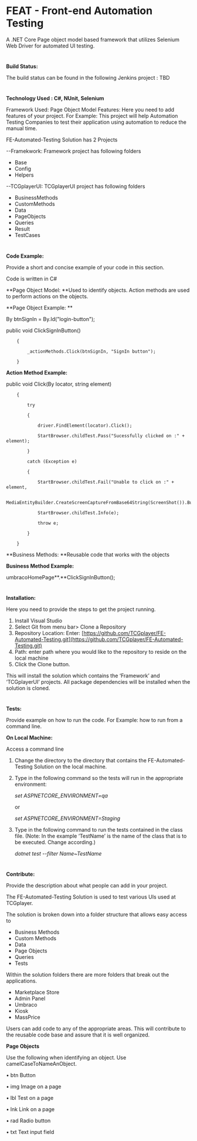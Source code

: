 
# **FEAT - Front-end Automation Testing**

A .NET Core Page object model based framework that utilizes Selenium Web Driver for automated UI testing.


#
**Build Status:**

The build status can be found in the following Jenkins project : TBD


#
**Technology Used : C#, NUnit, Selenium**

Framework Used: Page Object Model Features: Here you need to add features of your project. For Example: This project will help Automation Testing Companies to test their application using automation to reduce the manual time.

FE-Automated-Testing Solution has 2 Projects

--Framekwork: Framework project has following folders



*   Base
*   Config
*   Helpers

--TCGplayerUI: TCGplayerUI project has following folders



*   BusinessMethods
*   CustomMethods
*   Data
*   PageObjects
*   Queries
*   Result
*   TestCases

#
**Code Example:**


Provide a short and concise example of your code in this section.

Code is written in C#

**Page Object Model: **Used to identify objects. Action methods are used to perform actions on the objects.

**Page Object Example: **

By btnSignIn = By.Id("login-button");

public void ClickSignInButton()

        {

            _actionMethods.Click(btnSignIn, "SignIn button");

        }

**Action Method Example:**

public void Click(By locator, string element)

        {

            try

            {

                driver.FindElement(locator).Click();

                StartBrowser.childTest.Pass("Sucessfully clicked on :" + element);

            }

            catch (Exception e)

            {

                StartBrowser.childTest.Fail("Unable to click on :" + element,

                MediaEntityBuilder.CreateScreenCaptureFromBase64String(ScreenShot()).Build());

                StartBrowser.childTest.Info(e);

                throw e;

            }

        }

**Business Methods: **Reusable code that works with the objects

**Business Method Example:**

umbracoHomePage**.**ClickSignInButton();


#
**Installation:**

Here you need to provide the steps to get the project running.



1. Install Visual Studio
2. Select Git from menu bar> Clone a Repository
3. Repository Location: Enter:  [https://github.com/TCGplayer/FE-Automated-Testing.git](https://github.com/TCGplayer/FE-Automated-Testing.git)
4. Path: enter path where you would like to the repository to reside on the local machine
5. Click the Clone button.

This will install the solution which contains the ‘Framework’  and ‘TCGplayerUI’ projects.  All package dependencies will be installed when the solution is cloned.


#
**Tests:**

Provide example on how to run the code. For Example: how to run from a command line.

**On Local Machine:**

Access a command line



1. Change the directory to the directory that contains the FE-Automated-Testing Solution on the local machine.
2. Type in the following command so the tests will run in the appropriate environment:

    _set ASPNETCORE_ENVIRONMENT=qa_


    or


    _set ASPNETCORE_ENVIRONMENT=Staging_

3. Type in the following command to run the tests contained in the class file. (Note: In the example ‘TestName’ is the name of the class that is to be executed.  Change according.)

    _dotnet test --filter Name~TestName_    


#
**Contribute:**


Provide the description about what people can add in your project.

The FE-Automated-Testing Solution is used to test various UIs used at TCGplayer.

The solution is broken down into a folder structure that allows easy access to



*   Business Methods
*   Custom Methods
*   Data
*   Page Objects
*   Queries
*   Tests

Within the solution folders there are more folders that break out the applications.



*   Marketplace Store
*   Admin Panel
*   Umbraco
*   Kiosk
*   MassPrice

Users can add code to any of  the appropriate areas.  This will contribute to the reusable code base and assure that it is well organized.

**Page Objects**

Use the following when identifying an object.  Use camelCaseToNameAnObject.

•	btn   Button

•	img   Image on a page

•	lbl   Test on a page

•	lnk   Link on a page

•	rad   Radio button

•	txt   Text input field




